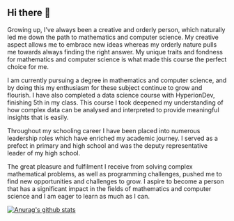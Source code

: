 ## Hi there 👋

Growing up, I’ve always been a creative and orderly person, which naturally led me down the path to mathematics and computer science. My creative aspect allows me to embrace new ideas whereas my orderly nature pulls me towards always finding the right answer. My unique traits and fondness for mathematics and computer science is what made this course the perfect choice for me. 

I am currently pursuing a degree in mathematics and computer science, and by doing this my enthusiasm for these subject continue to grow and flourish. I have also completed a data science course with HyperionDev, finishing 5th in my class. This course I took deepened my understanding of how complex data can be analysed and interpreted to provide meaningful insights that is easily.

Throughout my schooling career I have been placed into numerous leadership roles which have enriched my academic journey. I served as a prefect in primary and high school and was the deputy representative leader of my high school. 

The great pleasure and fulfilment I receive from solving complex mathematical problems, as well as programming challenges, pushed me to find new opportunities and challenges to grow. I aspire to become a person that has a significant impact in the fields of mathematics and computer science and I am eager to learn as much as I can.

[![Anurag's github stats](https://github-readme-stats.vercel.app/api?username=briceague)](https://github.com/anuraghazra/github-readme-stats)
